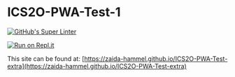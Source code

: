 # ICS2O-PWA-Test-1

[![GitHub's Super Linter](https://github.com/zaida-hammel/ICS2O-PWA-Test-extra/workflows/GitHub's%20Super%20Linter/badge.svg)](https://github.com/zaida-hammel/ICS2O-PWA-Test-extra/actions)

[![Run on Repl.it](https://repl.it/badge/github/zaida-hammel/ICS2O-PWA-Test-extra)](https://repl.it/github/zaida-hammel/ICS2O-PWA-Test-extra)

This site can be found at: [https://zaida-hammel.github.io/ICS2O-PWA-Test-extra](https://zaida-hammel.github.io/ICS2O-PWA-Test-extra)
